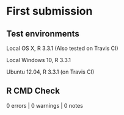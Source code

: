 # First submission

## Test environments

Local OS X, R 3.3.1 (Also tested on Travis CI)

Local Windows 10, R 3.3.1

Ubuntu 12.04, R 3.3.1 (on Travis CI)

## R CMD Check

0 errors | 0 warnings | 0 notes